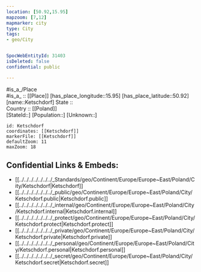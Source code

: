 ```yaml
---
location: [50.92,15.95] 
mapzoom: [7,12] 
mapmarker: city 
type: City
tags:
- geo/City


SpocWebEntityId: 31403
isDeleted: false
confidential: public

---
```

#is_a_/Place  
#is_a_ :: [[Place]] 
[has_place_longitude::15.95] 
[has_place_latitude::50.92] 
[name::Ketschdorf] 
State ::  
Country :: [[Poland]]  
[StateId::] 
[Population::] 
[Unknown::] 


```leaflet
id: Ketschdorf
coordinates: [[Ketschdorf]] 
markerFile: [[Ketschdorf]] 
defaultZoom: 11 
maxZoom: 18
```


## Confidential Links & Embeds: 
- [[../../../../../../../_Standards/geo/Continent/Europe/Europe~East/Poland/City/Ketschdorf|Ketschdorf]] 
- [[../../../../../../../_public/geo/Continent/Europe/Europe~East/Poland/City/Ketschdorf.public|Ketschdorf.public]] 
- [[../../../../../../../_internal/geo/Continent/Europe/Europe~East/Poland/City/Ketschdorf.internal|Ketschdorf.internal]] 
- [[../../../../../../../_protect/geo/Continent/Europe/Europe~East/Poland/City/Ketschdorf.protect|Ketschdorf.protect]] 
- [[../../../../../../../_private/geo/Continent/Europe/Europe~East/Poland/City/Ketschdorf.private|Ketschdorf.private]] 
- [[../../../../../../../_personal/geo/Continent/Europe/Europe~East/Poland/City/Ketschdorf.personal|Ketschdorf.personal]] 
- [[../../../../../../../_secret/geo/Continent/Europe/Europe~East/Poland/City/Ketschdorf.secret|Ketschdorf.secret]] 
